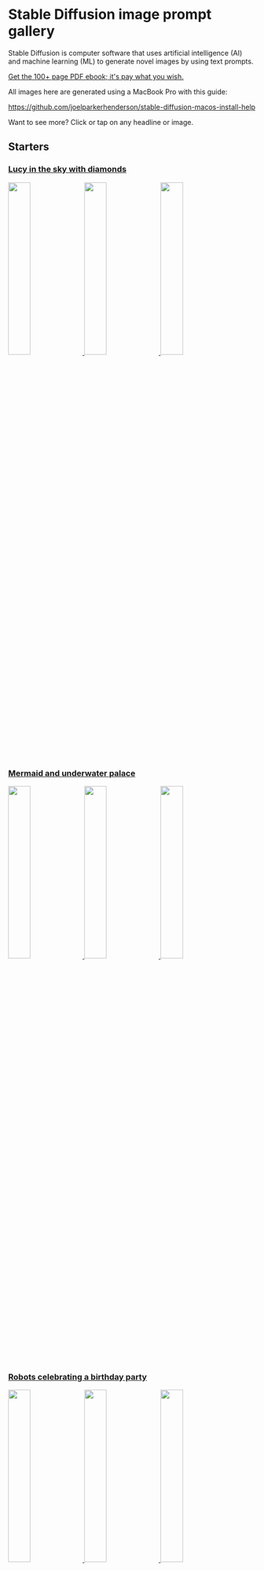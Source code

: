 # Stable Diffusion image prompt gallery

Stable Diffusion is computer software that uses artificial intelligence (AI)
and machine learning (ML) to generate novel images by using text prompts.

[Get the 100+ page PDF ebook; it's pay what you wish.](https://joelparkerhenderson.gumroad.com/stable-diffusion-image-prompt-gallery-book)

All images here are generated using a MacBook Pro with this guide:

https://github.com/joelparkerhenderson/stable-diffusion-macos-install-help

Want to see more? Click or tap on any headline or image.


## Starters


### [Lucy in the sky with diamonds](groups/lucy-in-the-sky-with-diamonds-the-beatles)

<a href="groups/lucy-in-the-sky-with-diamonds-the-beatles"><img loading="lazy" width="30%" src="groups/lucy-in-the-sky-with-diamonds-the-beatles/1.png">&nbsp;<img loading="lazy" width="30%" src="groups/lucy-in-the-sky-with-diamonds-the-beatles/2.png">&nbsp;<img loading="lazy" width="30%" src="groups/lucy-in-the-sky-with-diamonds-the-beatles/3.png"></a>


### [Mermaid and underwater palace](groups/mermaid-and-underwater-palace)

<a href="groups/mermaid-and-underwater-palace"><img loading="lazy" width="30%" src="groups/mermaid-and-underwater-palace/1.png">&nbsp;<img loading="lazy" width="30%" src="groups/mermaid-and-underwater-palace/2.png">&nbsp;<img loading="lazy" width="30%" src="groups/mermaid-and-underwater-palace/3.png"></a>


### [Robots celebrating a birthday party](groups/robots-celebrating-a-birthday-party)

<a href="groups/robots-celebrating-a-birthday-party"><img loading="lazy" width="30%" src="groups/robots-celebrating-a-birthday-party/1.png">&nbsp;<img loading="lazy" width="30%" src="groups/robots-celebrating-a-birthday-party/2.png">&nbsp;<img loading="lazy" width="30%" src="groups/robots-celebrating-a-birthday-party/3.png"></a>


### [Surrealist space creatures](groups/surrealist-space-creatures)

<a href="groups/surrealist-space-creatures"><img loading="lazy" width="30%" src="groups/surrealist-space-creatures/1.png">&nbsp;<img loading="lazy" width="30%" src="groups/surrealist-space-creatures/2.png">&nbsp;<img loading="lazy" width="30%" src="groups/surrealist-space-creatures/3.png"></a>


### [Comic book superhero battling evil](groups/comic-book-superhero-battling-evil)

<a href="groups/comic-book-superhero-battling-evil"><img loading="lazy" width="30%" src="groups/comic-book-superhero-battling-evil/1.png">&nbsp;<img loading="lazy" width="30%" src="groups/comic-book-superhero-battling-evil/2.png">&nbsp;<img loading="lazy" width="30%" src="groups/comic-book-superhero-battling-evil/3.png"></a>


### [Flying dragon breathing fire](groups/flying-dragon-breathing-fire)

<a href="groups/flying-dragon-breathing-fire"><img loading="lazy" width="30%" src="groups/flying-dragon-breathing-fire/1.png">&nbsp;<img loading="lazy" width="30%" src="groups/flying-dragon-breathing-fire/2.png">&nbsp;<img loading="lazy" width="30%" src="groups/flying-dragon-breathing-fire/3.png"></a>


## Song mixing


### [Halo & Energy & Summer Renaissance (Beyoncé)](groups/halo-energy-summer-renaissance-beyonce)

<a href="groups/halo-energy-summer-renaissance-beyonce"><img loading="lazy" width="30%" src="groups/halo-energy-summer-renaissance-beyonce/1.png">&nbsp;<img loading="lazy" width="30%" src="groups/halo-energy-summer-renaissance-beyonce/2.png">&nbsp;<img loading="lazy" width="30%" src="groups/halo-energy-summer-renaissance-beyonce/3.png"></a>


### [Black Magic Woman & The Game Of Love (Santana)](groups/black-magic-woman-the-game-of-love-santana)

<a href="groups/black-magic-woman-the-game-of-love-santana"><img loading="lazy" width="30%" src="groups/black-magic-woman-the-game-of-love-santana/1.png">&nbsp;<img loading="lazy" width="30%" src="groups/black-magic-woman-the-game-of-love-santana/2.png">&nbsp;<img loading="lazy" width="30%" src="groups/black-magic-woman-the-game-of-love-santana/3.png"></a>


### [Amazing Grace & Day Dreaming (Aretha Franklin)](groups/amazing-grace-day-dreaming-aretha-franklin)

<a href="groups/amazing-grace-day-dreaming-aretha-franklin"><img loading="lazy" width="30%" src="groups/amazing-grace-day-dreaming-aretha-franklin/1.png">&nbsp;<img loading="lazy" width="30%" src="groups/amazing-grace-day-dreaming-aretha-franklin/2.png">&nbsp;<img loading="lazy" width="30%" src="groups/amazing-grace-day-dreaming-aretha-franklin/3.png"></a>


### [Mirrorball & Wonderland (Taylor Swift)](groups/mirrorball-wonderland-taylor-swift)

<a href="groups/mirrorball-wonderland-taylor-swift"><img loading="lazy" width="30%" src="groups/mirrorball-wonderland-taylor-swift/1.png">&nbsp;<img loading="lazy" width="30%" src="groups/mirrorball-wonderland-taylor-swift/2.png">&nbsp;<img loading="lazy" width="30%" src="groups/mirrorball-wonderland-taylor-swift/3.png"></a>


### [Yellow Submarine & Octopus's Garden (The Beatles)](groups/yellow-submarine-octopus-garden-the-beatles)

<a href="groups/yellow-submarine-octopus-garden-the-beatles"><img loading="lazy" width="30%" src="groups/yellow-submarine-octopus-garden-the-beatles/1.png">&nbsp;<img loading="lazy" width="30%" src="groups/yellow-submarine-octopus-garden-the-beatles/2.png">&nbsp;<img loading="lazy" width="30%" src="groups/yellow-submarine-octopus-garden-the-beatles/3.png"></a>


### [Just Dance & Perfect Illusion (Lady Gaga)](groups/just-dance-perfect-illusion-lady-gaga)

<a href="groups/just-dance-perfect-illusion-lady-gaga"><img loading="lazy" width="30%" src="groups/just-dance-perfect-illusion-lady-gaga/1.png">&nbsp;<img loading="lazy" width="30%" src="groups/just-dance-perfect-illusion-lady-gaga/2.png">&nbsp;<img loading="lazy" width="30%" src="groups/just-dance-perfect-illusion-lady-gaga/3.png"></a>


## Pretty flowers


### [Dragonfly with pretty flowers like paper collage](groups/dragonfly-with-pretty-flowers-like-paper-collage)

<a href="groups/dragonfly-with-pretty-flowers-like-paper-collage"><img loading="lazy" width="30%" src="groups/dragonfly-with-pretty-flowers-like-paper-collage/1.png">&nbsp;<img loading="lazy" width="30%" src="groups/dragonfly-with-pretty-flowers-like-paper-collage/2.png">&nbsp;<img loading="lazy" width="30%" src="groups/dragonfly-with-pretty-flowers-like-paper-collage/3.png"></a>


### [Hummingbird with pretty flowers like crayon drawing](groups/hummingbird-with-pretty-flowers-like-crayon-drawing)

<a href="groups/hummingbird-with-pretty-flowers-like-crayon-drawing"><img loading="lazy" width="30%" src="groups/hummingbird-with-pretty-flowers-like-crayon-drawing/1.png">&nbsp;<img loading="lazy" width="30%" src="groups/hummingbird-with-pretty-flowers-like-crayon-drawing/2.png">&nbsp;<img loading="lazy" width="30%" src="groups/hummingbird-with-pretty-flowers-like-crayon-drawing/3.png"></a>


### [Butterfly with pretty flowers like stained glass](groups/butterfly-with-pretty-flowers-like-stained-glass)

<a href="groups/butterfly-with-pretty-flowers-like-stained-glass"><img loading="lazy" width="30%" src="groups/butterfly-with-pretty-flowers-like-stained-glass/1.png">&nbsp;<img loading="lazy" width="30%" src="groups/butterfly-with-pretty-flowers-like-stained-glass/2.png">&nbsp;<img loading="lazy" width="30%" src="groups/butterfly-with-pretty-flowers-like-stained-glass/3.png"></a>


### [Honeybee with pretty flowers like oil painting](groups/honeybee-with-pretty-flowers-like-oil-painting)

<a href="groups/honeybee-with-pretty-flowers-like-oil-painting"><img loading="lazy" width="30%" src="groups/honeybee-with-pretty-flowers-like-oil-painting/1.png">&nbsp;<img loading="lazy" width="30%" src="groups/honeybee-with-pretty-flowers-like-oil-painting/2.png">&nbsp;<img loading="lazy" width="30%" src="groups/honeybee-with-pretty-flowers-like-oil-painting/3.png"></a>


### [Songbird with pretty flowers like tile mosaic](groups/songbird-with-pretty-flowers-like-tile-mosaic)

<a href="groups/songbird-with-pretty-flowers-like-tile-mosaic"><img loading="lazy" width="30%" src="groups/songbird-with-pretty-flowers-like-tile-mosaic/1.png">&nbsp;<img loading="lazy" width="30%" src="groups/songbird-with-pretty-flowers-like-tile-mosaic/2.png">&nbsp;<img loading="lazy" width="30%" src="groups/songbird-with-pretty-flowers-like-tile-mosaic/3.png"></a>


### [Parrot with pretty flowers like tile mosaic](groups/parrot-with-pretty-flowers-like-watercolor)

<a href="groups/parrot-with-pretty-flowers-like-watercolor"><img loading="lazy" width="30%" src="groups/parrot-with-pretty-flowers-like-watercolor/1.png">&nbsp;<img loading="lazy" width="30%" src="groups/parrot-with-pretty-flowers-like-watercolor/2.png">&nbsp;<img loading="lazy" width="30%" src="groups/parrot-with-pretty-flowers-like-watercolor/3.png"></a>


### [Ladybug with pretty flowers as cartoon](groups/ladybug-with-pretty-flowers-as-cartoon)

<a href="groups/ladybug-with-pretty-flowers-as-cartoon"><img loading="lazy" width="30%" src="groups/ladybug-with-pretty-flowers-as-cartoon/1.png">&nbsp;<img loading="lazy" width="30%" src="groups/ladybug-with-pretty-flowers-as-cartoon/2.png">&nbsp;<img loading="lazy" width="30%" src="groups/ladybug-with-pretty-flowers-as-cartoon/3.png"></a>


## People dancing


### [Electronica EDM festival with dancing people](groups/electronica-edm-festival-with-dancing-people)

<a href="groups/electronica-edm-festival-with-dancing-people"><img loading="lazy" width="30%" src="groups/electronica-edm-festival-with-dancing-people/1.png">&nbsp;<img loading="lazy" width="30%" src="groups/electronica-edm-festival-with-dancing-people/2.png">&nbsp;<img loading="lazy" width="30%" src="groups/electronica-edm-festival-with-dancing-people/3.png"></a>


### [Edwardian Ball with people dancing in costume](groups/edwardian-ball-with-people-dancing-in-costume)

<a href="groups/edwardian-ball-with-people-dancing-in-costume"><img loading="lazy" width="30%" src="groups/edwardian-ball-with-people-dancing-in-costume/1.png">&nbsp;<img loading="lazy" width="30%" src="groups/edwardian-ball-with-people-dancing-in-costume/2.png">&nbsp;<img loading="lazy" width="30%" src="groups/edwardian-ball-with-people-dancing-in-costume/3.png"></a>


## [Bollywood musical with dancing people singing songs](groups/bollywood-musical-with-dancing-people-singing-songs/montage-tile-3x3.png)

<a href="groups/bollywood-musical-with-dancing-people-singing-songs"><img loading="lazy" width="30%" src="groups/bollywood-musical-with-dancing-people-singing-songs/1.png">&nbsp;<img loading="lazy" width="30%" src="groups/bollywood-musical-with-dancing-people-singing-songs/2.png">&nbsp;<img loading="lazy" width="30%" src="groups/bollywood-musical-with-dancing-people-singing-songs/3.png"></a>


### [Burning Man art with dancing people at night](groups/burningman-art-with-dancing-people-at-night)

<a href="groups/burningman-art-with-dancing-people-at-night"><img loading="lazy" width="30%" src="groups/burningman-art-with-dancing-people-at-night/1.png">&nbsp;<img loading="lazy" width="30%" src="groups/burningman-art-with-dancing-people-at-night/2.png">&nbsp;<img loading="lazy" width="30%" src="groups/burningman-art-with-dancing-people-at-night/3.png"></a>


### [Holi festival of colors with dancing people in India](groups/holi-festival-of-colors-with-dancing-people-in-india)

<a href="groups/holi-festival-of-colors-with-dancing-people-in-india"><img loading="lazy" width="30%" src="groups/holi-festival-of-colors-with-dancing-people-in-india/1.png">&nbsp;<img loading="lazy" width="30%" src="groups/holi-festival-of-colors-with-dancing-people-in-india/2.png">&nbsp;<img loading="lazy" width="30%" src="groups/holi-festival-of-colors-with-dancing-people-in-india/3.png"></a>


### [Renaissance ball with dancing people doing a waltz](groups/renaissance-ball-with-dancing-people-doing-a-waltz)

<a href="groups/renaissance-ball-with-dancing-people-doing-a-waltz"><img loading="lazy" width="30%" src="groups/renaissance-ball-with-dancing-people-doing-a-waltz/1.png">&nbsp;<img loading="lazy" width="30%" src="groups/renaissance-ball-with-dancing-people-doing-a-waltz/2.png">&nbsp;<img loading="lazy" width="30%" src="groups/renaissance-ball-with-dancing-people-doing-a-waltz/3.png"></a>


## [Broadway musical with dancing people and singing](groups/broadway-musical-with-dancing-people-and-singing/montage-tile-3x3.png)

<a href="groups/broadway-musical-with-dancing-people-and-singing"><img loading="lazy" width="30%" src="groups/broadway-musical-with-dancing-people-and-singing/1.png">&nbsp;<img loading="lazy" width="30%" src="groups/broadway-musical-with-dancing-people-and-singing/2.png">&nbsp;<img loading="lazy" width="30%" src="groups/broadway-musical-with-dancing-people-and-singing/3.png"></a>


## Fantasy fiction


### [Unicorn galloping with rainbows](groups/unicorn-galloping-with-rainbows)

<a href="groups/unicorn-galloping-with-rainbows"><img loading="lazy" width="30%" src="groups/unicorn-galloping-with-rainbows/1.png">&nbsp;<img loading="lazy" width="30%" src="groups/unicorn-galloping-with-rainbows/2.png">&nbsp;<img loading="lazy" width="30%" src="groups/unicorn-galloping-with-rainbows/3.png"></a>


### [Lord of the Rings Rivendell fantasy forest](groups/lord-of-the-rings-rivendell-fantasy-forest)

<a href="groups/lord-of-the-rings-rivendell-fantasy-forest"><img loading="lazy" width="30%" src="groups/lord-of-the-rings-rivendell-fantasy-forest/1.png">&nbsp;<img loading="lazy" width="30%" src="groups/lord-of-the-rings-rivendell-fantasy-forest/2.png">&nbsp;<img loading="lazy" width="30%" src="groups/lord-of-the-rings-rivendell-fantasy-forest/3.png"></a>


### [Wizard with a magic wand casting a spell](groups/wizard-with-a-magic-wand-casting-a-spell)

<a href="groups/wizard-with-a-magic-wand-casting-a-spell"><img loading="lazy" width="30%" src="groups/wizard-with-a-magic-wand-casting-a-spell/1.png">&nbsp;<img loading="lazy" width="30%" src="groups/wizard-with-a-magic-wand-casting-a-spell/2.png">&nbsp;<img loading="lazy" width="30%" src="groups/wizard-with-a-magic-wand-casting-a-spell/3.png"></a>


### [Tarot card that can predict the future](groups/tarot-card-that-can-predict-the-future)

<a href="groups/tarot-card-that-can-predict-the-future"><img loading="lazy" width="30%" src="groups/tarot-card-that-can-predict-the-future/1.png">&nbsp;<img loading="lazy" width="30%" src="groups/tarot-card-that-can-predict-the-future/2.png">&nbsp;<img loading="lazy" width="30%" src="groups/tarot-card-that-can-predict-the-future/3.png"></a>


### [Pirate ship sails on ocean waves](groups/pirate-ship-sails-on-ocean-waves)

<a href="groups/pirate-ship-sails-on-ocean-waves"><img loading="lazy" width="30%" src="groups/pirate-ship-sails-on-ocean-waves/1.png">&nbsp;<img loading="lazy" width="30%" src="groups/pirate-ship-sails-on-ocean-waves/2.png">&nbsp;<img loading="lazy" width="30%" src="groups/pirate-ship-sails-on-ocean-waves/3.png"></a>


### [Legend of the Fountain of Youth](groups/legend-of-the-fountain-of-youth)

<a href="groups/legend-of-the-fountain-of-youth"><img loading="lazy" width="30%" src="groups/legend-of-the-fountain-of-youth/1.png">&nbsp;<img loading="lazy" width="30%" src="groups/legend-of-the-fountain-of-youth/2.png">&nbsp;<img loading="lazy" width="30%" src="groups/legend-of-the-fountain-of-youth/3.png"></a>


## Surrealist creatures


### [Surrealist sea creatures](groups/surrealist-sea-creatures)

<a href="groups/surrealist-sea-creatures"><img loading="lazy" width="30%" src="groups/surrealist-sea-creatures/1.png">&nbsp;<img loading="lazy" width="30%" src="groups/surrealist-sea-creatures/2.png">&nbsp;<img loading="lazy" width="30%" src="groups/surrealist-sea-creatures/3.png"></a>


### [Surrealist forest creatures](groups/surrealist-forest-creatures)

<a href="groups/surrealist-forest-creatures"><img loading="lazy" width="30%" src="groups/surrealist-forest-creatures/1.png">&nbsp;<img loading="lazy" width="30%" src="groups/surrealist-forest-creatures/2.png">&nbsp;<img loading="lazy" width="30%" src="groups/surrealist-forest-creatures/3.png"></a>


### [Surrealist sky creatures](groups/surrealist-sky-creatures)

<a href="groups/surrealist-sky-creatures"><img loading="lazy" width="30%" src="groups/surrealist-sky-creatures/1.png">&nbsp;<img loading="lazy" width="30%" src="groups/surrealist-sky-creatures/2.png">&nbsp;<img loading="lazy" width="30%" src="groups/surrealist-sky-creatures/3.png"></a>


### [Surrealist mountain creatures](groups/surrealist-mountain-creatures)

<a href="groups/surrealist-mountain-creatures"><img loading="lazy" width="30%" src="groups/surrealist-mountain-creatures/1.png">&nbsp;<img loading="lazy" width="30%" src="groups/surrealist-mountain-creatures/2.png">&nbsp;<img loading="lazy" width="30%" src="groups/surrealist-mountain-creatures/3.png"></a>


### [Surrealist desert creatures](groups/surrealist-desert-creatures)

<a href="groups/surrealist-desert-creatures"><img loading="lazy" width="30%" src="groups/surrealist-desert-creatures/1.png">&nbsp;<img loading="lazy" width="30%" src="groups/surrealist-desert-creatures/2.png">&nbsp;<img loading="lazy" width="30%" src="groups/surrealist-desert-creatures/3.png"></a>


### [Surrealist ice creatures](groups/surrealist-ice-creatures)

<a href="groups/surrealist-ice-creatures"><img loading="lazy" width="30%" src="groups/surrealist-ice-creatures/1.png">&nbsp;<img loading="lazy" width="30%" src="groups/surrealist-ice-creatures/2.png">&nbsp;<img loading="lazy" width="30%" src="groups/surrealist-ice-creatures/3.png"></a>


## Animal in the style of an artist


### [Alexander Calder](groups/animal-in-the-style-of-alexander-calder)

<a href="groups/animal-in-the-style-of-alexander-calder"><img loading="lazy" width="30%" src="groups/animal-in-the-style-of-alexander-calder/1.png">&nbsp;<img loading="lazy" width="30%" src="groups/animal-in-the-style-of-alexander-calder/2.png">&nbsp;<img loading="lazy" width="30%" src="groups/animal-in-the-style-of-alexander-calder/3.png"></a>


### [Alma Thomas](groups/animal-in-the-style-of-alma-thomas)

<a href="groups/animal-in-the-style-of-alma-thomas"><img loading="lazy" width="30%" src="groups/animal-in-the-style-of-alma-thomas/1.png">&nbsp;<img loading="lazy" width="30%" src="groups/animal-in-the-style-of-alma-thomas/2.png">&nbsp;<img loading="lazy" width="30%" src="groups/animal-in-the-style-of-alma-thomas/3.png"></a>


### [Amrita Sher-Gil](groups/animal-in-the-style-of-amrita-sher-gil)

<a href="groups/animal-in-the-style-of-amrita-sher-gil"><img loading="lazy" width="30%" src="groups/animal-in-the-style-of-amrita-sher-gil/1.png">&nbsp;<img loading="lazy" width="30%" src="groups/animal-in-the-style-of-amrita-sher-gil/2.png">&nbsp;<img loading="lazy" width="30%" src="groups/animal-in-the-style-of-amrita-sher-gil/3.png"></a>


### [Artemisia Gentileschi](groups/animal-in-the-style-of-artemisia-gentileschi)

<a href="groups/animal-in-the-style-of-artemisia-gentileschi"><img loading="lazy" width="30%" src="groups/animal-in-the-style-of-artemisia-gentileschi/1.png">&nbsp;<img loading="lazy" width="30%" src="groups/animal-in-the-style-of-artemisia-gentileschi/2.png">&nbsp;<img loading="lazy" width="30%" src="groups/animal-in-the-style-of-artemisia-gentileschi/3.png"></a>


### [Berthe Morisot](groups/animal-in-the-style-of-berthe-morisot)

<a href="groups/animal-in-the-style-of-berthe-morisot"><img loading="lazy" width="30%" src="groups/animal-in-the-style-of-berthe-morisot/1.png">&nbsp;<img loading="lazy" width="30%" src="groups/animal-in-the-style-of-berthe-morisot/2.png">&nbsp;<img loading="lazy" width="30%" src="groups/animal-in-the-style-of-berthe-morisot/3.png"></a>


### [Catrin Welz-Stein](groups/animal-in-the-style-of-catrin-welz-stein)

<a href="groups/animal-in-the-style-of-catrin-welz-stein"><img loading="lazy" width="30%" src="groups/animal-in-the-style-of-catrin-welz-stein/1.png">&nbsp;<img loading="lazy" width="30%" src="groups/animal-in-the-style-of-catrin-welz-stein/2.png">&nbsp;<img loading="lazy" width="30%" src="groups/animal-in-the-style-of-catrin-welz-stein/3.png"></a>


### [Claude Monet](groups/animal-in-the-style-of-claude-monet)

<a href="groups/animal-in-the-style-of-claude-monet"><img loading="lazy" width="30%" src="groups/animal-in-the-style-of-claude-monet/1.png">&nbsp;<img loading="lazy" width="30%" src="groups/animal-in-the-style-of-claude-monet/2.png">&nbsp;<img loading="lazy" width="30%" src="groups/animal-in-the-style-of-claude-monet/3.png"></a>


### [Élisabeth Vigée Le Brun](groups/animal-in-the-style-of-elisabeth-vigee-le-brun)

<a href="groups/animal-in-the-style-of-elisabeth-vigee-le-brun"><img loading="lazy" width="30%" src="groups/animal-in-the-style-of-elisabeth-vigee-le-brun/1.png">&nbsp;<img loading="lazy" width="30%" src="groups/animal-in-the-style-of-elisabeth-vigee-le-brun/2.png">&nbsp;<img loading="lazy" width="30%" src="groups/animal-in-the-style-of-elisabeth-vigee-le-brun/3.png"></a>


### [Frida Kahlo](groups/animal-in-the-style-of-frida-kahlo)

<a href="groups/animal-in-the-style-of-frida-kahlo"><img loading="lazy" width="30%" src="groups/animal-in-the-style-of-frida-kahlo/1.png">&nbsp;<img loading="lazy" width="30%" src="groups/animal-in-the-style-of-frida-kahlo/2.png">&nbsp;<img loading="lazy" width="30%" src="groups/animal-in-the-style-of-frida-kahlo/3.png"></a>


### [Georgia O'Keeffe](groups/animal-in-the-style-of-georgia-okeeffe)

<a href="groups/animal-in-the-style-of-georgia-okeeffe"><img loading="lazy" width="30%" src="groups/animal-in-the-style-of-georgia-okeeffe/1.png">&nbsp;<img loading="lazy" width="30%" src="groups/animal-in-the-style-of-georgia-okeeffe/2.png">&nbsp;<img loading="lazy" width="30%" src="groups/animal-in-the-style-of-georgia-okeeffe/3.png"></a>


### [Gustav Klimt](groups/animal-in-the-style-of-gustav-klimt)

<a href="groups/animal-in-the-style-of-gustav-klimt"><img loading="lazy" width="30%" src="groups/animal-in-the-style-of-gustav-klimt/1.png">&nbsp;<img loading="lazy" width="30%" src="groups/animal-in-the-style-of-gustav-klimt/2.png">&nbsp;<img loading="lazy" width="30%" src="groups/animal-in-the-style-of-gustav-klimt/3.png"></a>


### [Helen Frankenthaler](groups/animal-in-the-style-of-helen-frankenthaler)

<a href="groups/animal-in-the-style-of-helen-frankenthaler"><img loading="lazy" width="30%" src="groups/animal-in-the-style-of-helen-frankenthaler/1.png">&nbsp;<img loading="lazy" width="30%" src="groups/animal-in-the-style-of-helen-frankenthaler/2.png">&nbsp;<img loading="lazy" width="30%" src="groups/animal-in-the-style-of-helen-frankenthaler/3.png"></a>


### [Henri Matisse](groups/animal-in-the-style-of-henri-matisse)

<a href="groups/animal-in-the-style-of-henri-matisse"><img loading="lazy" width="30%" src="groups/animal-in-the-style-of-henri-matisse/1.png">&nbsp;<img loading="lazy" width="30%" src="groups/animal-in-the-style-of-henri-matisse/2.png">&nbsp;<img loading="lazy" width="30%" src="groups/animal-in-the-style-of-henri-matisse/3.png"></a>


### [Henry Ossawa Tanner](groups/animal-in-the-style-of-henry-ossawa-tanner)

<a href="groups/animal-in-the-style-of-henry-ossawa-tanner"><img loading="lazy" width="30%" src="groups/animal-in-the-style-of-henry-ossawa-tanner/1.png">&nbsp;<img loading="lazy" width="30%" src="groups/animal-in-the-style-of-henry-ossawa-tanner/2.png">&nbsp;<img loading="lazy" width="30%" src="groups/animal-in-the-style-of-henry-ossawa-tanner/3.png"></a>


### [Hilma af Klint](groups/animal-in-the-style-of-hilma-af-klint)

<a href="groups/animal-in-the-style-of-hilma-af-klint"><img loading="lazy" width="30%" src="groups/animal-in-the-style-of-hilma-af-klint/1.png">&nbsp;<img loading="lazy" width="30%" src="groups/animal-in-the-style-of-hilma-af-klint/2.png">&nbsp;<img loading="lazy" width="30%" src="groups/animal-in-the-style-of-hilma-af-klint/3.png"></a>


### [Jean-Michel Basquiat](groups/animal-in-the-style-of-jean-michel-basquiat)

<a href="groups/animal-in-the-style-of-jean-michel-basquiat"><img loading="lazy" width="30%" src="groups/animal-in-the-style-of-jean-michel-basquiat/1.png">&nbsp;<img loading="lazy" width="30%" src="groups/animal-in-the-style-of-jean-michel-basquiat/2.png">&nbsp;<img loading="lazy" width="30%" src="groups/animal-in-the-style-of-jean-michel-basquiat/3.png"></a>


### [Jeff Koons](groups/animal-in-the-style-of-jeff-koons)

<a href="groups/animal-in-the-style-of-jeff-koons"><img loading="lazy" width="30%" src="groups/animal-in-the-style-of-jeff-koons/1.png">&nbsp;<img loading="lazy" width="30%" src="groups/animal-in-the-style-of-jeff-koons/2.png">&nbsp;<img loading="lazy" width="30%" src="groups/animal-in-the-style-of-jeff-koons/3.png"></a>


### [Johannes Vermeer](groups/animal-in-the-style-of-johannes-vermeer)

<a href="groups/animal-in-the-style-of-johannes-vermeer"><img loading="lazy" width="30%" src="groups/animal-in-the-style-of-johannes-vermeer/1.png">&nbsp;<img loading="lazy" width="30%" src="groups/animal-in-the-style-of-johannes-vermeer/2.png">&nbsp;<img loading="lazy" width="30%" src="groups/animal-in-the-style-of-johannes-vermeer/3.png"></a>


### [Josephine Wall](groups/animal-in-the-style-of-josephine-wall)

<a href="groups/animal-in-the-style-of-josephine-wall"><img loading="lazy" width="30%" src="groups/animal-in-the-style-of-josephine-wall/1.png">&nbsp;<img loading="lazy" width="30%" src="groups/animal-in-the-style-of-josephine-wall/2.png">&nbsp;<img loading="lazy" width="30%" src="groups/animal-in-the-style-of-josephine-wall/3.png"></a>


### [Kehinde Wiley](groups/animal-in-the-style-of-kehinde-wiley)

<a href="groups/animal-in-the-style-of-kehinde-wiley"><img loading="lazy" width="30%" src="groups/animal-in-the-style-of-kehinde-wiley/1.png">&nbsp;<img loading="lazy" width="30%" src="groups/animal-in-the-style-of-kehinde-wiley/2.png">&nbsp;<img loading="lazy" width="30%" src="groups/animal-in-the-style-of-kehinde-wiley/3.png"></a>


### [Leonardo da Vinci](groups/animal-in-the-style-of-leonardo-da-vinci)

<a href="groups/animal-in-the-style-of-leonardo-da-vinci"><img loading="lazy" width="30%" src="groups/animal-in-the-style-of-leonardo-da-vinci/1.png">&nbsp;<img loading="lazy" width="30%" src="groups/animal-in-the-style-of-leonardo-da-vinci/2.png">&nbsp;<img loading="lazy" width="30%" src="groups/animal-in-the-style-of-leonardo-da-vinci/3.png"></a>


### [Leonora Carrington](groups/animal-in-the-style-of-leonora-carrington)

<a href="groups/animal-in-the-style-of-leonora-carrington"><img loading="lazy" width="30%" src="groups/animal-in-the-style-of-leonora-carrington/1.png">&nbsp;<img loading="lazy" width="30%" src="groups/animal-in-the-style-of-leonora-carrington/2.png">&nbsp;<img loading="lazy" width="30%" src="groups/animal-in-the-style-of-leonora-carrington/3.png"></a>


### [Louise Bourgeois](groups/animal-in-the-style-of-louise-bourgeois)

<a href="groups/animal-in-the-style-of-louise-bourgeois"><img loading="lazy" width="30%" src="groups/animal-in-the-style-of-louise-bourgeois/1.png">&nbsp;<img loading="lazy" width="30%" src="groups/animal-in-the-style-of-louise-bourgeois/2.png">&nbsp;<img loading="lazy" width="30%" src="groups/animal-in-the-style-of-louise-bourgeois/3.png"></a>


### [Mary Cassat](groups/animal-in-the-style-of-mary-cassat)

<a href="groups/animal-in-the-style-of-mary-cassat"><img loading="lazy" width="30%" src="groups/animal-in-the-style-of-mary-cassat/1.png">&nbsp;<img loading="lazy" width="30%" src="groups/animal-in-the-style-of-mary-cassat/2.png">&nbsp;<img loading="lazy" width="30%" src="groups/animal-in-the-style-of-mary-cassat/3.png"></a>


### [Norman Rockwell](groups/animal-in-the-style-of-norman-rockwell)

<a href="groups/animal-in-the-style-of-norman-rockwell"><img loading="lazy" width="30%" src="groups/animal-in-the-style-of-norman-rockwell/1.png">&nbsp;<img loading="lazy" width="30%" src="groups/animal-in-the-style-of-norman-rockwell/2.png">&nbsp;<img loading="lazy" width="30%" src="groups/animal-in-the-style-of-norman-rockwell/3.png"></a>


### [Pablo Picasso](groups/animal-in-the-style-of-pablo-picasso)

<a href="groups/animal-in-the-style-of-pablo-picasso"><img loading="lazy" width="30%" src="groups/animal-in-the-style-of-pablo-picasso/1.png">&nbsp;<img loading="lazy" width="30%" src="groups/animal-in-the-style-of-pablo-picasso/2.png">&nbsp;<img loading="lazy" width="30%" src="groups/animal-in-the-style-of-pablo-picasso/3.png"></a>


### [Pan Yuliang](groups/animal-in-the-style-of-pan-yuliang)

<a href="groups/animal-in-the-style-of-pan-yuliang"><img loading="lazy" width="30%" src="groups/animal-in-the-style-of-pan-yuliang/1.png">&nbsp;<img loading="lazy" width="30%" src="groups/animal-in-the-style-of-pan-yuliang/2.png">&nbsp;<img loading="lazy" width="30%" src="groups/animal-in-the-style-of-pan-yuliang/3.png"></a>


### [Roy Lichtenstein](groups/animal-in-the-style-of-roy-lichtenstein)

<a href="groups/animal-in-the-style-of-roy-lichtenstein"><img loading="lazy" width="30%" src="groups/animal-in-the-style-of-roy-lichtenstein/1.png">&nbsp;<img loading="lazy" width="30%" src="groups/animal-in-the-style-of-roy-lichtenstein/2.png">&nbsp;<img loading="lazy" width="30%" src="groups/animal-in-the-style-of-roy-lichtenstein/3.png"></a>


### [Salvador Dali](groups/animal-in-the-style-of-salvador-dali)

<a href="groups/animal-in-the-style-of-salvador-dali"><img loading="lazy" width="30%" src="groups/animal-in-the-style-of-salvador-dali/1.png">&nbsp;<img loading="lazy" width="30%" src="groups/animal-in-the-style-of-salvador-dali/2.png">&nbsp;<img loading="lazy" width="30%" src="groups/animal-in-the-style-of-salvador-dali/3.png"></a>


### [Tamara de Lempicka](groups/animal-in-the-style-of-tamara-de-lempicka)

<a href="groups/animal-in-the-style-of-tamara-de-lempicka"><img loading="lazy" width="30%" src="groups/animal-in-the-style-of-tamara-de-lempicka/1.png">&nbsp;<img loading="lazy" width="30%" src="groups/animal-in-the-style-of-tamara-de-lempicka/2.png">&nbsp;<img loading="lazy" width="30%" src="groups/animal-in-the-style-of-tamara-de-lempicka/3.png"></a>


### [Thomas Kincade](groups/animal-in-the-style-of-thomas-kinkade)

<a href="groups/animal-in-the-style-of-thomas-kinkade"><img loading="lazy" width="30%" src="groups/animal-in-the-style-of-thomas-kinkade/1.png">&nbsp;<img loading="lazy" width="30%" src="groups/animal-in-the-style-of-thomas-kinkade/2.png">&nbsp;<img loading="lazy" width="30%" src="groups/animal-in-the-style-of-thomas-kinkade/3.png"></a>


### [Vincent Van Gogh](groups/animal-in-the-style-of-vincent-van-gogh)

<a href="groups/animal-in-the-style-of-vincent-van-gogh"><img loading="lazy" width="30%" src="groups/animal-in-the-style-of-vincent-van-gogh/1.png">&nbsp;<img loading="lazy" width="30%" src="groups/animal-in-the-style-of-vincent-van-gogh/2.png">&nbsp;<img loading="lazy" width="30%" src="groups/animal-in-the-style-of-vincent-van-gogh/3.png"></a>


## Outer space


### [Space exploration with rocket ship and alien](groups/space-exploration-with-rocket-ship-and-alien)

<a href="groups/space-exploration-with-rocket-ship-and-alien"><img loading="lazy" width="30%" src="groups/space-exploration-with-rocket-ship-and-alien/1.png">&nbsp;<img loading="lazy" width="30%" src="groups/space-exploration-with-rocket-ship-and-alien/2.png">&nbsp;<img loading="lazy" width="30%" src="groups/space-exploration-with-rocket-ship-and-alien/3.png"></a>


### [Planets with moons and suns](groups/planet-with-moons-and-suns)

<a href="groups/planet-with-moons-and-suns"><img loading="lazy" width="30%" src="groups/planet-with-moons-and-suns/1.png">&nbsp;<img loading="lazy" width="30%" src="groups/planet-with-moons-and-suns/2.png">&nbsp;<img loading="lazy" width="30%" src="groups/planet-with-moons-and-suns/3.png"></a>


### [Interstellar space station interior](groups/interstellar-space-station-interior)

<a href="groups/interstellar-space-station-interior"><img loading="lazy" width="30%" src="groups/interstellar-space-station-interior/1.png">&nbsp;<img loading="lazy" width="30%" src="groups/interstellar-space-station-interior/2.png">&nbsp;<img loading="lazy" width="30%" src="groups/interstellar-space-station-interior/3.png"></a>


## Mythology illustration


### [Aboriginal mythology illustration](groups/aboriginal-mythology-illustration)

<a href="groups/aboriginal-mythology-illustration"><img loading="lazy" width="30%" src="groups/aboriginal-mythology-illustration/1.png">&nbsp;<img loading="lazy" width="30%" src="groups/aboriginal-mythology-illustration/2.png">&nbsp;<img loading="lazy" width="30%" src="groups/aboriginal-mythology-illustration/3.png"></a>


### [Arthurian mythology illustration](groups/arthurian-mythology-illustration)

<a href="groups/arthurian-mythology-illustration"><img loading="lazy" width="30%" src="groups/arthurian-mythology-illustration/1.png">&nbsp;<img loading="lazy" width="30%" src="groups/arthurian-mythology-illustration/2.png">&nbsp;<img loading="lazy" width="30%" src="groups/arthurian-mythology-illustration/3.png"></a>


### [Aztec mythology illustration](groups/aztec-mythology-illustration)

<a href="groups/aztec-mythology-illustration"><img loading="lazy" width="30%" src="groups/aztec-mythology-illustration/1.png">&nbsp;<img loading="lazy" width="30%" src="groups/aztec-mythology-illustration/2.png">&nbsp;<img loading="lazy" width="30%" src="groups/aztec-mythology-illustration/3.png"></a>


### [Bantu mythology illustration](groups/bantu-mythology-illustration)

<a href="groups/bantu-mythology-illustration"><img loading="lazy" width="30%" src="groups/bantu-mythology-illustration/1.png">&nbsp;<img loading="lazy" width="30%" src="groups/bantu-mythology-illustration/2.png">&nbsp;<img loading="lazy" width="30%" src="groups/bantu-mythology-illustration/3.png"></a>


### [Buddhist mythology illustration](groups/buddhist-mythology-illustration)

<a href="groups/buddhist-mythology-illustration"><img loading="lazy" width="30%" src="groups/buddhist-mythology-illustration/1.png">&nbsp;<img loading="lazy" width="30%" src="groups/buddhist-mythology-illustration/2.png">&nbsp;<img loading="lazy" width="30%" src="groups/buddhist-mythology-illustration/3.png"></a>


### [Celtic mythology illustration](groups/celtic-mythology-illustration)

<a href="groups/celtic-mythology-illustration"><img loading="lazy" width="30%" src="groups/celtic-mythology-illustration/1.png">&nbsp;<img loading="lazy" width="30%" src="groups/celtic-mythology-illustration/2.png">&nbsp;<img loading="lazy" width="30%" src="groups/celtic-mythology-illustration/3.png"></a>


### [Chinese mythology illustration](groups/chinese-mythology-illustration)

<a href="groups/chinese-mythology-illustration"><img loading="lazy" width="30%" src="groups/chinese-mythology-illustration/1.png">&nbsp;<img loading="lazy" width="30%" src="groups/chinese-mythology-illustration/2.png">&nbsp;<img loading="lazy" width="30%" src="groups/chinese-mythology-illustration/3.png"></a>


### [Egyptian mythology illustration](groups/egyptian-mythology-illustration)

<a href="groups/egyptian-mythology-illustration"><img loading="lazy" width="30%" src="groups/egyptian-mythology-illustration/1.png">&nbsp;<img loading="lazy" width="30%" src="groups/egyptian-mythology-illustration/2.png">&nbsp;<img loading="lazy" width="30%" src="groups/egyptian-mythology-illustration/3.png"></a>


### [Greek mythology illustration](groups/greek-mythology-illustration)

<a href="groups/greek-mythology-illustration"><img loading="lazy" width="30%" src="groups/greek-mythology-illustration/1.png">&nbsp;<img loading="lazy" width="30%" src="groups/greek-mythology-illustration/2.png">&nbsp;<img loading="lazy" width="30%" src="groups/greek-mythology-illustration/3.png"></a>


### [Hindu mythology illustration](groups/hindu-mythology-illustration)

<a href="groups/hindu-mythology-illustration"><img loading="lazy" width="30%" src="groups/hindu-mythology-illustration/1.png">&nbsp;<img loading="lazy" width="30%" src="groups/hindu-mythology-illustration/2.png">&nbsp;<img loading="lazy" width="30%" src="groups/hindu-mythology-illustration/3.png"></a>


### [Inuit mythology illustration](groups/inuit-mythology-illustration)

<a href="groups/inuit-mythology-illustration"><img loading="lazy" width="30%" src="groups/inuit-mythology-illustration/1.png">&nbsp;<img loading="lazy" width="30%" src="groups/inuit-mythology-illustration/2.png">&nbsp;<img loading="lazy" width="30%" src="groups/inuit-mythology-illustration/3.png"></a>


### [Japanese mythology illustration](groups/japanese-mythology-illustration)

<a href="groups/japanese-mythology-illustration"><img loading="lazy" width="30%" src="groups/japanese-mythology-illustration/1.png">&nbsp;<img loading="lazy" width="30%" src="groups/japanese-mythology-illustration/2.png">&nbsp;<img loading="lazy" width="30%" src="groups/japanese-mythology-illustration/3.png"></a>


### [Maya mythology illustration](groups/maya-mythology-illustration)

<a href="groups/maya-mythology-illustration"><img loading="lazy" width="30%" src="groups/maya-mythology-illustration/1.png">&nbsp;<img loading="lazy" width="30%" src="groups/maya-mythology-illustration/2.png">&nbsp;<img loading="lazy" width="30%" src="groups/maya-mythology-illustration/3.png"></a>


### [Native American mythology illustration](groups/native-american-mythology-illustration)

<a href="groups/native-american-mythology-illustration"><img loading="lazy" width="30%" src="groups/native-american-mythology-illustration/1.png">&nbsp;<img loading="lazy" width="30%" src="groups/native-american-mythology-illustration/2.png">&nbsp;<img loading="lazy" width="30%" src="groups/native-american-mythology-illustration/3.png"></a>


### [Norse mythology illustration](groups/norse-mythology-illustration)

<a href="groups/norse-mythology-illustration"><img loading="lazy" width="30%" src="groups/norse-mythology-illustration/1.png">&nbsp;<img loading="lazy" width="30%" src="groups/norse-mythology-illustration/2.png">&nbsp;<img loading="lazy" width="30%" src="groups/norse-mythology-illustration/3.png"></a>


### [Swedish mythology illustration](groups/swedish-mythology-illustration)

<a href="groups/swedish-mythology-illustration"><img loading="lazy" width="30%" src="groups/swedish-mythology-illustration/1.png">&nbsp;<img loading="lazy" width="30%" src="groups/swedish-mythology-illustration/2.png">&nbsp;<img loading="lazy" width="30%" src="groups/swedish-mythology-illustration/3.png"></a>


### [Vodun mythology illustration](groups/vodun-mythology-illustration)

<a href="groups/vodun-mythology-illustration"><img loading="lazy" width="30%" src="groups/vodun-mythology-illustration/1.png">&nbsp;<img loading="lazy" width="30%" src="groups/vodun-mythology-illustration/2.png">&nbsp;<img loading="lazy" width="30%" src="groups/vodun-mythology-illustration/3.png"></a>


## Elemental creatures


### [Earth elemental creatures](groups/earth-elemental-creatures)

<a href="groups/earth-elemental-creatures"><img loading="lazy" width="30%" src="groups/earth-elemental-creatures/1.png">&nbsp;<img loading="lazy" width="30%" src="groups/earth-elemental-creatures/2.png">&nbsp;<img loading="lazy" width="30%" src="groups/earth-elemental-creatures/3.png"></a>


### [Air elemental creatures](groups/air-elemental-creatures)

<a href="groups/air-elemental-creatures"><img loading="lazy" width="30%" src="groups/air-elemental-creatures/1.png">&nbsp;<img loading="lazy" width="30%" src="groups/air-elemental-creatures/2.png">&nbsp;<img loading="lazy" width="30%" src="groups/air-elemental-creatures/3.png"></a>


### [Fire elemental creatures](groups/fire-elemental-creatures)

<a href="groups/fire-elemental-creatures"><img loading="lazy" width="30%" src="groups/fire-elemental-creatures/1.png">&nbsp;<img loading="lazy" width="30%" src="groups/fire-elemental-creatures/2.png">&nbsp;<img loading="lazy" width="30%" src="groups/fire-elemental-creatures/3.png"></a>


### [Water elemental creatures](groups/water-elemental-creatures)

<a href="groups/water-elemental-creatures"><img loading="lazy" width="30%" src="groups/water-elemental-creatures/1.png">&nbsp;<img loading="lazy" width="30%" src="groups/water-elemental-creatures/2.png">&nbsp;<img loading="lazy" width="30%" src="groups/water-elemental-creatures/3.png"></a>


### [Metal elemental creatures](groups/metal-elemental-creatures)

<a href="groups/metal-elemental-creatures"><img loading="lazy" width="30%" src="groups/metal-elemental-creatures/1.png">&nbsp;<img loading="lazy" width="30%" src="groups/metal-elemental-creatures/2.png">&nbsp;<img loading="lazy" width="30%" src="groups/metal-elemental-creatures/3.png"></a>


### [Lightning elemental creatures](groups/lightning-elemental-creatures)

<a href="groups/lightning-elemental-creatures"><img loading="lazy" width="30%" src="groups/lightning-elemental-creatures/1.png">&nbsp;<img loading="lazy" width="30%" src="groups/lightning-elemental-creatures/2.png">&nbsp;<img loading="lazy" width="30%" src="groups/lightning-elemental-creatures/3.png"></a>


## Animal environments


### [Wild west horses riding into the sunset](groups/wild-west-horses-riding-into-the-sunset)

<a href="groups/wild-west-horses-riding-into-the-sunset"><img loading="lazy" width="30%" src="groups/wild-west-horses-riding-into-the-sunset/1.png">&nbsp;<img loading="lazy" width="30%" src="groups/wild-west-horses-riding-into-the-sunset/2.png">&nbsp;<img loading="lazy" loading="lazy" width="30%" src="groups/wild-west-horses-riding-into-the-sunset/3.png"></a>


### [Fish swimming in an underwater coral reef](groups/fish-swimming-in-an-underwater-coral-reef)

<a href="groups/fish-swimming-in-an-underwater-coral-reef"><img loading="lazy" width="30%" src="groups/fish-swimming-in-an-underwater-coral-reef/1.png">&nbsp;<img loading="lazy" width="30%" src="groups/fish-swimming-in-an-underwater-coral-reef/2.png">&nbsp;<img loading="lazy" width="30%" src="groups/fish-swimming-in-an-underwater-coral-reef/3.png"></a>


### [Dinosaurs roaming the earth during the Jurassic era](groups/dinosaurs-roaming-the-earth-during-the-jurassic-era)

<a href="groups/dinosaurs-roaming-the-earth-during-the-jurassic-era"><img loading="lazy" width="30%" src="groups/dinosaurs-roaming-the-earth-during-the-jurassic-era/1.png">&nbsp;<img loading="lazy" width="30%" src="groups/dinosaurs-roaming-the-earth-during-the-jurassic-era/2.png">&nbsp;<img loading="lazy" width="30%" src="groups/dinosaurs-roaming-the-earth-during-the-jurassic-era/3.png"></a>


### [Animal in the style of crochet](groups/animal-in-the-style-of-crochet)

<a href="groups/animal-in-the-style-of-crochet"><img loading="lazy" width="30%" src="groups/animal-in-the-style-of-crochet/1.png">&nbsp;<img loading="lazy" width="30%" src="groups/animal-in-the-style-of-crochet/2.png">&nbsp;<img loading="lazy" width="30%" src="groups/animal-in-the-style-of-crochet/3.png"></a>


### [Microscopic view of a bug with iridescence](groups/microscopic-view-of-a-bug-with-iridescence)

<a href="groups/microscopic-view-of-a-bug-with-iridescence"><img loading="lazy" width="30%" src="groups/microscopic-view-of-a-bug-with-iridescence/1.png">&nbsp;<img loading="lazy" width="30%" src="groups/microscopic-view-of-a-bug-with-iridescence/2.png">&nbsp;<img loading="lazy" width="30%" src="groups/microscopic-view-of-a-bug-with-iridescence/3.png"></a>


### [Sea serpent underwater](groups/sea-serpent-underwater)

<a href="groups/sea-serpent-underwater"><img loading="lazy" width="30%" src="groups/sea-serpent-underwater/1.png">&nbsp;<img loading="lazy" width="30%" src="groups/sea-serpent-underwater/2.png">&nbsp;<img loading="lazy" width="30%" src="groups/sea-serpent-underwater/3.png"></a>



## Living places


### [Medieval castle with town faire](groups/medieval-castle-with-town-faire)

<a href="groups/medieval-castle-with-town-faire"><img loading="lazy" width="30%" src="groups/medieval-castle-with-town-faire/1.png">&nbsp;<img loading="lazy" width="30%" src="groups/medieval-castle-with-town-faire/2.png">&nbsp;<img loading="lazy" width="30%" src="groups/medieval-castle-with-town-faire/3.png"></a>


### [Hobbit village in The Shire](groups/hobbit-village-in-the-shire)

<a href="groups/hobbit-village-in-the-shire"><img loading="lazy" width="30%" src="groups/hobbit-village-in-the-shire/1.png">&nbsp;<img loading="lazy" width="30%" src="groups/hobbit-village-in-the-shire/2.png">&nbsp;<img loading="lazy" width="30%" src="groups/hobbit-village-in-the-shire/3.png"></a>


### [Seaside town painted like a watercolor](groups/seaside-town-painted-like-a-watercolor)

<a href="groups/seaside-town-painted-like-a-watercolor"><img loading="lazy" width="30%" src="groups/seaside-town-painted-like-a-watercolor/1.png">&nbsp;<img loading="lazy" width="30%" src="groups/seaside-town-painted-like-a-watercolor/2.png">&nbsp;<img loading="lazy" width="30%" src="groups/seaside-town-painted-like-a-watercolor/3.png"></a>


### [Cabin in the woods by a stream with a mountain](groups/cabin-in-the-woods-by-a-stream-with-a-mountain)

<a href="groups/cabin-in-the-woods-by-a-stream-with-a-mountain"><img loading="lazy" width="30%" src="groups/cabin-in-the-woods-by-a-stream-with-a-mountain/1.png">&nbsp;<img loading="lazy" width="30%" src="groups/cabin-in-the-woods-by-a-stream-with-a-mountain/2.png">&nbsp;<img loading="lazy" width="30%" src="groups/cabin-in-the-woods-by-a-stream-with-a-mountain/3.png"></a>


### [Modernist design home architecture with a pool](groups/modernist-design-home-architecture-with-a-pool)

<a href="groups/modernist-design-home-architecture-with-a-pool"><img loading="lazy" width="30%" src="groups/modernist-design-home-architecture-with-a-pool/1.png">&nbsp;<img loading="lazy" width="30%" src="groups/modernist-design-home-architecture-with-a-pool/2.png">&nbsp;<img loading="lazy" width="30%" src="groups/modernist-design-home-architecture-with-a-pool/3.png"></a>


### [Painted tipis for Indigenous Native Americans](groups/painted-tipis-for-indigenous-native-americans)

<a href="groups/painted-tipis-for-indigenous-native-americans"><img loading="lazy" width="30%" src="groups/painted-tipis-for-indigenous-native-americans/1.png">&nbsp;<img loading="lazy" width="30%" src="groups/painted-tipis-for-indigenous-native-americans/2.png">&nbsp;<img loading="lazy" width="30%" src="groups/painted-tipis-for-indigenous-native-americans/3.png"></a>


### [Classic apartment building on a busy street](groups/classic-apartment-building-on-a-busy-street)

<a href="groups/classic-apartment-building-on-a-busy-street"><img loading="lazy" width="30%" src="groups/classic-apartment-building-on-a-busy-street/1.png">&nbsp;<img loading="lazy" width="30%" src="groups/classic-apartment-building-on-a-busy-street/2.png">&nbsp;<img loading="lazy" width="30%" src="groups/classic-apartment-building-on-a-busy-street/3.png"></a>


## Delicious food


### [Delicious breakfast with vegan food](groups/delicious-breakfast-with-vegan-food)

<a href="groups/delicious-breakfast-with-vegan-food"><img loading="lazy" width="30%" src="groups/delicious-breakfast-with-vegan-food/1.png">&nbsp;<img loading="lazy" width="30%" src="groups/delicious-breakfast-with-vegan-food/2.png">&nbsp;<img loading="lazy" width="30%" src="groups/delicious-breakfast-with-vegan-food/3.png"></a>


### [Delicious lunch with healthy food](groups/delicious-lunch-with-healthy-food)

<a href="groups/delicious-lunch-with-healthy-food"><img loading="lazy" width="30%" src="groups/delicious-lunch-with-healthy-food/1.png">&nbsp;<img loading="lazy" width="30%" src="groups/delicious-lunch-with-healthy-food/2.png">&nbsp;<img loading="lazy" width="30%" src="groups/delicious-lunch-with-healthy-food/3.png"></a>


### [Delicious dessert with tempting food](groups/delicious-dessert-with-tempting-food)

<a href="groups/delicious-dessert-with-tempting-food"><img loading="lazy" width="30%" src="groups/delicious-dessert-with-tempting-food/1.png">&nbsp;<img loading="lazy" width="30%" src="groups/delicious-dessert-with-tempting-food/2.png">&nbsp;<img loading="lazy" width="30%" src="groups/delicious-dessert-with-tempting-food/3.png"></a>


## Miscellaneous



### [Big top circus with ringmaster and performers](groups/big-top-circus-with-ringmaster-and-performers)

<a href="groups/big-top-circus-with-ringmaster-and-performers"><img loading="lazy" width="30%" src="groups/big-top-circus-with-ringmaster-and-performers/1.png">&nbsp;<img loading="lazy" width="30%" src="groups/big-top-circus-with-ringmaster-and-performers/2.png">&nbsp;<img loading="lazy" width="30%" src="groups/big-top-circus-with-ringmaster-and-performers/3.png"></a>


### [Person with flower headpiece and elegant jewels](groups/person-with-flower-headpiece-and-elegant-jewels)

<a href="groups/person-with-flower-headpiece-and-elegant-jewels"><img loading="lazy" width="30%" src="groups/person-with-flower-headpiece-and-elegant-jewels/1.png">&nbsp;<img loading="lazy" width="30%" src="groups/person-with-flower-headpiece-and-elegant-jewels/2.png">&nbsp;<img loading="lazy" width="30%" src="groups/person-with-flower-headpiece-and-elegant-jewels/3.png"></a>


### [Close up of a person with a big smile](groups/close-up-of-a-person-with-a-big-smile)

<a href="groups/close-up-of-a-person-with-a-big-smile"><img loading="lazy" width="30%" src="groups/close-up-of-a-person-with-a-big-smile/1.png">&nbsp;<img loading="lazy" width="30%" src="groups/close-up-of-a-person-with-a-big-smile/2.png">&nbsp;<img loading="lazy" width="30%" src="groups/close-up-of-a-person-with-a-big-smile/3.png"></a>


### [Hot air balloon race over a town](groups/hot-air-balloon-race-over-a-town)

<a href="groups/hot-air-balloon-race-over-a-town"><img loading="lazy" width="30%" src="groups/hot-air-balloon-race-over-a-town/1.png">&nbsp;<img loading="lazy" width="30%" src="groups/hot-air-balloon-race-over-a-town/2.png">&nbsp;<img loading="lazy" width="30%" src="groups/hot-air-balloon-race-over-a-town/3.png"></a>


### [Abstract expressionism as fine art sculpture](groups/abstract-expressionism-as-fine-art-sculpture)

<a href="groups/abstract-expressionism-as-fine-art-sculpture"><img loading="lazy" width="30%" src="groups/abstract-expressionism-as-fine-art-sculpture/1.png">&nbsp;<img loading="lazy" width="30%" src="groups/abstract-expressionism-as-fine-art-sculpture/2.png">&nbsp;<img loading="lazy" width="30%" src="groups/abstract-expressionism-as-fine-art-sculpture/3.png"></a>


### [Ballet with dancing people in fancy opera house](groups/ballet-with-dancing-people-in-fancy-opera-house)

<a href="groups/ballet-with-dancing-people-in-fancy-opera-house"><img loading="lazy" width="30%" src="groups/ballet-with-dancing-people-in-fancy-opera-house/1.png">&nbsp;<img loading="lazy" width="30%" src="groups/ballet-with-dancing-people-in-fancy-opera-house/2.png">&nbsp;<img loading="lazy" width="30%" src="groups/ballet-with-dancing-people-in-fancy-opera-house/3.png"></a>


### [Monster truck rally big wheels](groups/monster-truck-rally-big-wheels)

<a href="groups/monster-truck-rally-big-wheels"><img loading="lazy" width="30%" src="groups/monster-truck-rally-big-wheels/1.png">&nbsp;<img loading="lazy" width="30%" src="groups/monster-truck-rally-big-wheels/2.png">&nbsp;<img loading="lazy" width="30%" src="groups/monster-truck-rally-big-wheels/3.png"></a>


### [Programmers writing software on laptops](groups/programmers-writing-software-on-laptops)

<a href="groups/programmers-writing-software-on-laptops"><img loading="lazy" width="30%" src="groups/programmers-writing-software-on-laptops/1.png">&nbsp;<img loading="lazy" width="30%" src="groups/programmers-writing-software-on-laptops/2.png">&nbsp;<img loading="lazy" width="30%" src="groups/
programmers-writing-software-on-laptops/3.png"></a>


### [Dreaming of feeling the emotion of joy](groups/dreaming-of-feeling-the-emotion-of-joy)

<a href="groups/dreaming-of-feeling-the-emotion-of-joy"><img loading="lazy" width="30%" src="groups/dreaming-of-feeling-the-emotion-of-joy/1.png">&nbsp;<img loading="lazy" width="30%" src="groups/dreaming-of-feeling-the-emotion-of-joy/2.png">&nbsp;<img loading="lazy" width="30%" src="groups/dreaming-of-feeling-the-emotion-of-joy/3.png"></a>


## Conclusion

Thanks for visiting this Stable Diffusion image prompt gallery.

All the images are generated on a MacBook Pro using this guide:

https://github.com/joelparkerhenderson/stable-diffusion-macos-install-help

Want to suggest ideas for images? Email joel@joelparkerhenderson.com.
